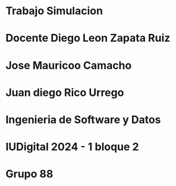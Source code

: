 # Trabajo Simulacion 
# Docente Diego Leon Zapata Ruiz

# Jose Mauricoo Camacho
# Juan diego Rico Urrego


# Ingenieria de Software y Datos
# IUDigital 2024 - 1 bloque 2
# Grupo 88
